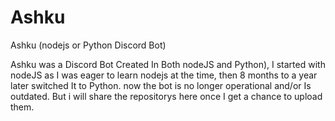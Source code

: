 # Ashku
Ashku (nodejs or Python Discord Bot)

Ashku was a Discord Bot Created In Both nodeJS and Python), I started with nodeJS as I was eager to learn nodejs at the time, then 8 months to a year later switched It to Python.
now the bot is no longer operational and/or Is outdated. But i will share the repositorys here once I get a chance to upload them.

